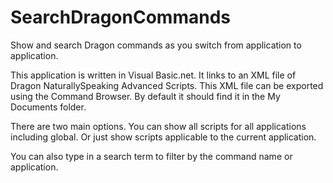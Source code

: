 # SearchDragonCommands

Show and search Dragon commands as you switch from application to application.

This application is written in Visual Basic.net. It links to an XML file of Dragon NaturallySpeaking Advanced Scripts. This XML file can be exported using the Command Browser. By default it should find it in the My Documents folder.

There are two main options. You can show all scripts for all applications including global. Or just show scripts applicable to the current application.

You can also type in a search term to filter by the command name or application.
